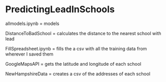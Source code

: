 # PredictingLeadInSchools

allmodels.ipynb = models


DistanceToBadSchool = calculates the distance to the nearest school with lead


FillSpreadsheet.ipynb = fills the a csv with all the training data from wherever I saved them


GoogleMapsAPI = gets the latitude and longitude of each school


NewHampshireData = creates a csv of the addresses of each school
